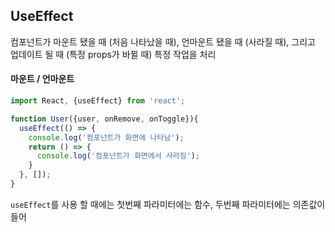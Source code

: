 ## UseEffect

컴포넌트가 마운트 됐을 때 (처음 나타났을 때), 언마운트 됐을 때 (사라질 때), 그리고 업데이트 될 때 (특정 props가 바뀔 때) 특정 작업을 처리



#### 마운트 / 언마운트

```jsx
import React, {useEffect} from 'react';

function User({user, onRemove, onToggle}){
  useEffect(() => {
    console.log('컴포넌트가 화면에 나타남');
    return () => {
      console.log('컴포넌트가 화면에서 사라짐');
    }
  }, []);
}
```



`useEffect`를 사용 할 때에는 첫번째 파라미터에는 함수, 두번째 파라미터에는 의존값이 들어